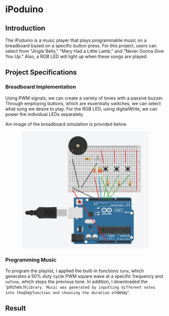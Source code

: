 # iPoduino

## Introduction

The iPoduino is a music player that plays programmable music on a breadboard based on a specific button press. For this project, users can select from "Jingle Bells," "Mary Had a Little Lamb," and "Never Gonna Give You Up." Also, a RGB LED will light up when these songs are played. 

## Project Specifications

### Breadboard Implementation

Using PWM signals, we can create a variety of tones with a passive buzzer. Through employing buttons, which are essentially switches, we can select what song we desire to play. For the RGB LED, using digitalWrite, we can power the individual LEDs separately.

Am image of the breadboard simulation is provided below.

<p align="center">
  <img src="https://github.com/chen4578/Open-Project-Space-OPS-/blob/223838da0f78471cfe7f6975fe81610ce7ee587a/assets/Screenshot%202025-09-29%20232328.png" width="400">
</p>

### Programming Music

To program the playlist, I applied the built-in functions `tone`, which generates a 50% duty cycle PWM square wave at a specific frequency and `noTone`, which stops the previous tone. In addition, I downloaded the 'pitches.h` library. Music was generated by inputting different notes into the `play` function and choosing the duration of `delay'.

## Result


